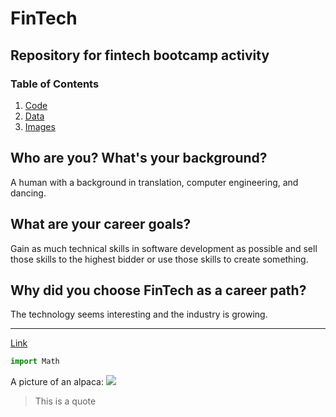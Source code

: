 # FinTech
## Repository for fintech bootcamp activity
### Table of Contents
1. [Code](code/)
2. [Data](data/)
3. [Images](images/)

## Who are you? What's your background?
A human with a background in translation, computer engineering, and dancing.

## What are your career goals?
Gain as much technical skills in software development as possible and sell those skills to the highest bidder or use those skills to create
something.

## Why did you choose FinTech as a career path?
The technology seems interesting and the industry is growing.

---
[Link](www.google.com)

```python
import Math
```

A picture of an alpaca:
![](https://upload.wikimedia.org/wikipedia/commons/d/db/Alpaca_%2831562329701%29.jpg)

>This is a quote